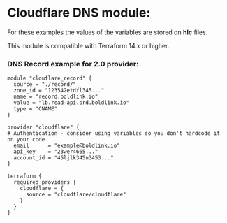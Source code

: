 # Cloudflare DNS module:

For these examples the values of the variables are stored on **hlc** files.

This module is compatible with Terraform 14.x or higher.
### DNS Record example for 2.0 provider:

```
module "clouflare_record" {
  source = "./record/"
  zone_id = "123542etdfl345..."
  name = "record.boldlink.io"
  value = "lb.read-api.prd.boldlink.io"
  type = "CNAME"
}

provider "cloudflare" {
# Authentication - consider using variables so you don't hardcode it on your code
  email      = "example@boldlink.io"
  api_key    = "23wer4665..."
  account_id = "45ljlk345n3453..."
}

terraform {
  required_providers {
    cloudflare = {
      source = "cloudflare/cloudflare"
    }
  }
}
```